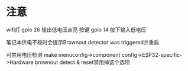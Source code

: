 # 注意

wifi灯 gpio 26      输出低电压点亮
按键   gpio 14      按下输入低电压

笔记本供电不稳时会提示Brownout detector was triggered并重启

可禁用电压检测
make menuconfig->component config->ESP32-specific->Hardware brownout detect & reset禁用掉这个选项